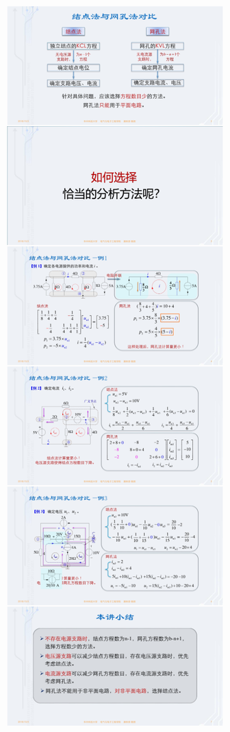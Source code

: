 ﻿![](./images/3-3结点法与网孔法对比-图片-1.jpg)
![](./images/3-3结点法与网孔法对比-图片-2.jpg)
![](./images/3-3结点法与网孔法对比-图片-3.jpg)
![](./images/3-3结点法与网孔法对比-图片-4.jpg)
![](./images/3-3结点法与网孔法对比-图片-5.jpg)
![](./images/3-3结点法与网孔法对比-图片-6.jpg)
